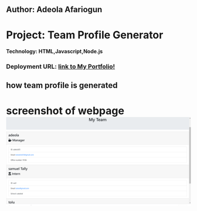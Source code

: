 ## Author:  Adeola Afariogun



# Project: Team Profile Generator


#### Technology: HTML,Javascript,Node.js




### Deployment URL: [link to My Portfolio!](https://adeola55.github.io/teamprofilegenerator/)




## how team profile is generated




# screenshot of webpage  ![homepage](./asset/images/team.png)